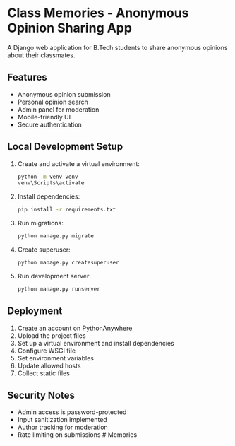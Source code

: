# Class Memories - Anonymous Opinion Sharing App

A Django web application for B.Tech students to share anonymous opinions about their classmates.

## Features

- Anonymous opinion submission
- Personal opinion search
- Admin panel for moderation
- Mobile-friendly UI
- Secure authentication

## Local Development Setup

1. Create and activate a virtual environment:
   ```bash
   python -m venv venv
   venv\Scripts\activate
   ```

2. Install dependencies:
   ```bash
   pip install -r requirements.txt
   ```

3. Run migrations:
   ```bash
   python manage.py migrate
   ```

4. Create superuser:
   ```bash
   python manage.py createsuperuser
   ```

5. Run development server:
   ```bash
   python manage.py runserver
   ```

## Deployment

1. Create an account on PythonAnywhere
2. Upload the project files
3. Set up a virtual environment and install dependencies
4. Configure WSGI file
5. Set environment variables
6. Update allowed hosts
7. Collect static files

## Security Notes

- Admin access is password-protected
- Input sanitization implemented
- Author tracking for moderation
- Rate limiting on submissions
#   M e m o r i e s  
 